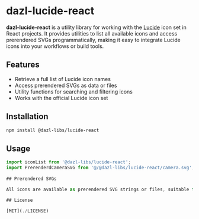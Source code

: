 # dazl-lucide-react

**dazl-lucide-react** is a utility library for working with the [Lucide](https://lucide.dev/) icon set in React projects. It provides utilities to list all available icons and access prerendered SVGs programmatically, making it easy to integrate Lucide icons into your workflows or build tools.

## Features

- Retrieve a full list of Lucide icon names
- Access prerendered SVGs as data or files
- Utility functions for searching and filtering icons
- Works with the official Lucide icon set

## Installation

```bash
npm install @dazl-libs/lucide-react
```

## Usage

```js
import iconList from '@dazl-libs/lucide-react';
import PrerenderdCameraSVG from '@/@dazl-libs/lucide-react/camera.svg';
 
## Prerendered SVGs

All icons are available as prerendered SVG strings or files, suitable for direct embedding or further processing.

## License

[MIT](./LICENSE)

